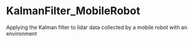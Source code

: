 # KalmanFilter_MobileRobot
Applying the Kalman filter to lidar data collected by a mobile robot with an environment
